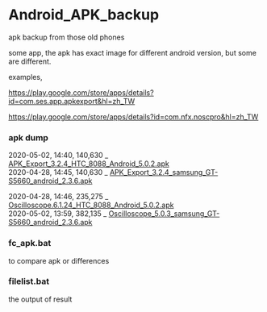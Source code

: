 # Android_APK_backup  
apk backup from those old phones  

some app, the apk has exact image for different android version, but some are different.  

examples,  

https://play.google.com/store/apps/details?id=com.ses.app.apkexport&hl=zh_TW  

https://play.google.com/store/apps/details?id=com.nfx.noscpro&hl=zh_TW  


### apk dump 

2020-05-02, 14:40, 140,630 _ [APK_Export_3.2.4_HTC_8088_Android_5.0.2.apk](APK_Export_3.2.4_HTC_8088_Android_5.0.2.apk)    
2020-04-28, 14:45, 140,630 _ [APK_Export_3.2.4_samsung_GT-S5660_android_2.3.6.apk](APK_Export_3.2.4_samsung_GT-S5660_android_2.3.6.apk)    

2020-04-28, 14:46, 235,275 _ [Oscilloscope.6.1.24_HTC_8088_Android_5.0.2.apk](Oscilloscope.6.1.24_HTC_8088_Android_5.0.2.apk)  
2020-05-02, 13:59, 382,135 _ [Oscilloscope_5.0.3_samsung_GT-S5660_android_2.3.6.apk](Oscilloscope_5.0.3_samsung_GT-S5660_android_2.3.6.apk)    

### fc_apk.bat  
to compare apk or differences

### filelist.bat  
the output of result




